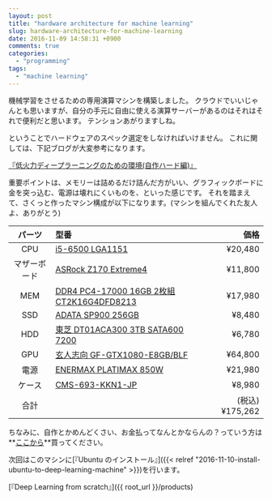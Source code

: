 ```yaml
---
layout: post
title: "hardware architecture for machine learning"
slug: hardware-architecture-for-machine-learning
date: 2016-11-09 14:58:31 +0900
comments: true
categories:
  - "programming"
tags:
  - "machine learning"
---
```


機械学習をさせるための専用演算マシンを構築しました。
クラウドでいいじゃんとも思いますが、自分の手元に自由に使える演算サーバーがあるのはそれはそれで便利だと思います。
テンションあがりますしね。

ということでハードウェアのスペック選定をしなければいけません。
これに関しては、下記ブログが大変参考になります。

[『低火力ディープラーニングのための環境(自作ハード編)』](http://studylog.hateblo.jp/entry/2016/01/28/011100)

重要ポイントは、メモリーは詰めるだけ詰んだ方がいい、グラフィックボードに金を突っ込む、電源は壊れにくいものを、といった感じです。
それを踏まえて、さくっと作ったマシン構成が以下になります。(マシンを組んでくれた友人よ、ありがとう)

| パーツ | 型番 | 価格 |
|:-----------:|:------------|------------:|
| CPU | [i5-6500 LGA1151](http://ark.intel.com/ja/products/88184/Intel-Core-i5-6500-Processor-6M-Cache-up-to-3_60-GHz) | ¥20,480 |
| マザーボード | [ASRock Z170 Extreme4](http://www.asrock.com/mb/intel/z170%20extreme4/) | ¥11,800 |
| MEM | [DDR4 PC4-17000 16GB 2枚組 CT2K16G4DFD8213](http://www.crucial.com/usa/en/ct2k16g4dfd8213) | ¥17,980 |
| SSD | [ADATA SP900 256GB](http://www.adata.com/jp/ssd/feature/171) | ¥8,480 |
| HDD | [東芝 DT01ACA300 3TB SATA600 7200](http://toshiba.semicon-storage.com/jp/product/storage-products/client-hdd/dt01acaxxx.html) | ¥6,780 |
| GPU | [玄人志向 GF-GTX1080-E8GB/BLF](http://www.kuroutoshikou.com/product/graphics_bord/nvidia/gf-gtx1080-e8gb_blf/release/) | ¥64,800 |
| 電源 | [ENERMAX PLATIMAX 850W](http://www.enermaxjapan.com/Platimax-850W_top/EPM850EWT_top.html) | ¥21,980 |
| ケース | [CMS-693-KKN1-JP](http://apac.coolermaster.com/jp/case/mid-tower-cm690-series/cm693/) | ¥8,980 |
| 合計 | | (税込) ¥175,262 |

ちなみに、自作とかめんどくさい、お金払ってなんとかならんの？っていう方は**[ここから](https://deepstation.jp/index.html#)**買ってください。

次回はこのマシンに[『Ubuntu のインストール』]({{< relref "2016-11-10-install-ubuntu-to-deep-learning-machine" >}})を行います。

[『Deep Learning from scratch』]({{ root_url }}/products)
